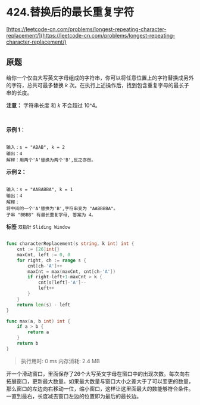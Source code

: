 # 424.替换后的最长重复字符
[https://leetcode-cn.com/problems/longest-repeating-character-replacement/](https://leetcode-cn.com/problems/longest-repeating-character-replacement/) 
## 原题
给你一个仅由大写英文字母组成的字符串，你可以将任意位置上的字符替换成另外的字符，总共可最多替换 *k* 次。在执行上述操作后，找到包含重复字母的最长子串的长度。

**注意：** 字符串长度 和 *k* 不会超过 10^4。

 

**示例 1：** 

```

输入：s = "ABAB", k = 2
输出：4
解释：用两个'A'替换为两个'B',反之亦然。

```
**示例 2：** 

```

输入：s = "AABABBA", k = 1
输出：4
解释：
将中间的一个'A'替换为'B',字符串变为 "AABBBBA"。
子串 "BBBB" 有最长重复字母, 答案为 4。

```
 
**标签**
`双指针` `Sliding Window` 


## 
```go
func characterReplacement(s string, k int) int {
	cnt := [26]int{}
	maxCnt, left := 0, 0
	for right, ch := range s {
		cnt[ch-'A']++
		maxCnt = max(maxCnt, cnt[ch-'A'])
		if right-left+1-maxCnt > k {
			cnt[s[left]-'A']--
			left++
		}
	}
	return len(s) - left
}

func max(a, b int) int {
	if a > b {
		return a
	}
	return b
}
```
>执行用时: 0 ms
内存消耗: 2.4 MB

开一个滑动窗口，里面保存了26个大写英文字母在窗口中的出现次数。每次向右拓展窗口，更新最大数量。如果最大数量与窗口大小之差大于了可以变更的数量，那么窗口的左边向右移动一位，缩小窗口，这样让这里面最大的数能够符合条件。一直到最右，长度减去窗口左边的位置即为最后的最长边。